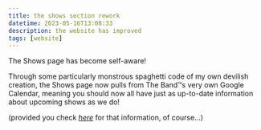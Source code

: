 ```yaml
---
title: the shows section rework
datetime: 2023-05-16T13:08:33
description: the website has improved
tags: [website]
---
```


The Shows page has become self-aware!

Through some particularly monstrous spaghetti code of my own devilish creation, the Shows page now pulls from The Band™s very own Google Calendar, meaning you should now all have just as up-to-date information about upcoming shows as we do!

(provided you check [_here_](https://blackmarketgarden.com/shows) for that information, of course...)
